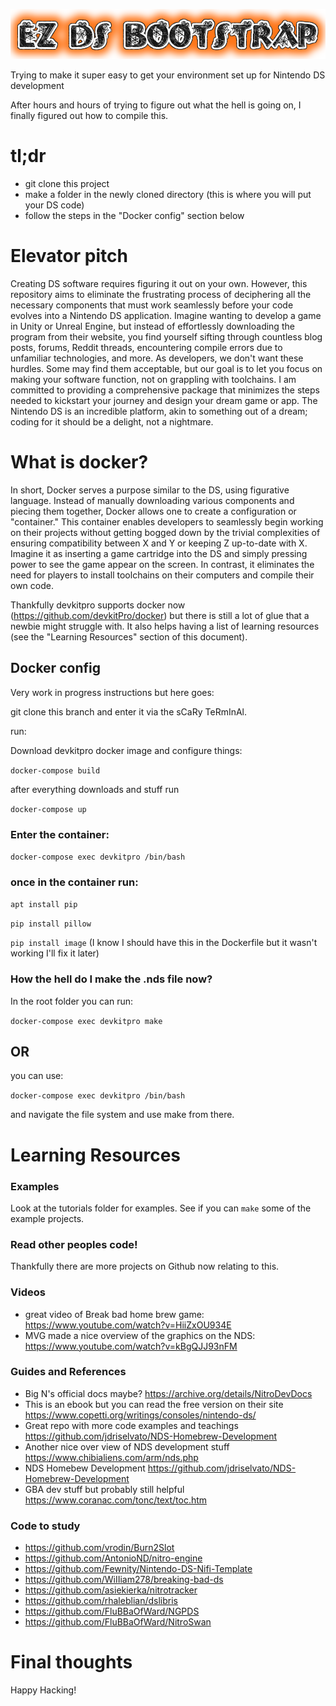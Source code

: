 !["ez ds bootstrap](logo.png)

Trying to make it super easy to get your environment set up for Nintendo DS development

After hours and hours of trying to figure out what the hell is going on, I finally figured out how to compile this.

# tl;dr
- git clone this project
- make a folder in the newly cloned directory (this is where you will put your DS code)
- follow the steps in the "Docker config" section below

# Elevator pitch
Creating DS software requires figuring it out on your own. However, this repository aims to eliminate the frustrating process of deciphering all the necessary components that must work seamlessly before your code evolves into a Nintendo DS application. Imagine wanting to develop a game in Unity or Unreal Engine, but instead of effortlessly downloading the program from their website, you find yourself sifting through countless blog posts, forums, Reddit threads, encountering compile errors due to unfamiliar technologies, and more. As developers, we don't want these hurdles. Some may find them acceptable, but our goal is to let you focus on making your software function, not on grappling with toolchains. I am committed to providing a comprehensive package that minimizes the steps needed to kickstart your journey and design your dream game or app. The Nintendo DS is an incredible platform, akin to something out of a dream; coding for it should be a delight, not a nightmare.


# What is docker?
In short, Docker serves a purpose similar to the DS, using figurative language. Instead of manually downloading various components and piecing them together, Docker allows one to create a configuration or "container." This container enables developers to seamlessly begin working on their projects without getting bogged down by the trivial complexities of ensuring compatibility between X and Y or keeping Z up-to-date with X. Imagine it as inserting a game cartridge into the DS and simply pressing power to see the game appear on the screen. In contrast, it eliminates the need for players to install toolchains on their computers and compile their own code.

Thankfully devkitpro supports docker now (https://github.com/devkitPro/docker) but there is still a lot of glue that a newbie might struggle with. It also helps having a list of learning resources (see the "Learning Resources" section of this document).

## Docker config
Very work in progress instructions but here goes:

git clone this branch and enter it via the sCaRy TeRmInAl.

run:

Download devkitpro docker image and configure things:

`docker-compose build`

after everything downloads and stuff run

`docker-compose up`

### Enter the container:

`docker-compose exec devkitpro /bin/bash`

### once in the container run:

`apt install pip`

`pip install pillow`

`pip install image`
(I know I should have this in the Dockerfile but it wasn't working I'll fix it later)
 
### How the hell do I make the .nds file now? 

In the root folder you can run: 

`docker-compose exec devkitpro make`

## OR 

you can use:

`docker-compose exec devkitpro /bin/bash`

and navigate the file system and use make from there.

# Learning Resources

### Examples

Look at the tutorials folder for examples. See if you can `make` some of the example projects.

### Read other peoples code!

Thankfully there are more projects on Github now relating to this.

### Videos

- great video of Break bad home brew game: https://www.youtube.com/watch?v=HiiZxOU934E
- MVG made a nice overview of the graphics on the NDS: https://www.youtube.com/watch?v=kBgQJJ93nFM

### Guides and References

- Big N's official docs maybe? https://archive.org/details/NitroDevDocs
- This is an ebook but you can read the free version on their site https://www.copetti.org/writings/consoles/nintendo-ds/
- Great repo with more code examples and teachings https://github.com/jdriselvato/NDS-Homebrew-Development
- Another nice over view of NDS development stuff https://www.chibialiens.com/arm/nds.php
- NDS Homebew Development https://github.com/jdriselvato/NDS-Homebrew-Development
- GBA dev stuff but probably still helpful https://www.coranac.com/tonc/text/toc.htm

### Code to study

- https://github.com/vrodin/Burn2Slot
- https://github.com/AntonioND/nitro-engine
- https://github.com/Fewnity/Nintendo-DS-Nifi-Template
- https://github.com/WiIIiam278/breaking-bad-ds
- https://github.com/asiekierka/nitrotracker
- https://github.com/rhaleblian/dslibris
- https://github.com/FluBBaOfWard/NGPDS
- https://github.com/FluBBaOfWard/NitroSwan



# Final thoughts

Happy Hacking!
